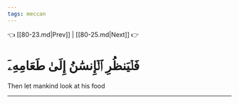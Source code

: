 ```yaml
---
tags: meccan
---
```


👈 [[80-23.md|Prev]] | [[80-25.md|Next]] 👉

# فَلۡيَنظُرِ ٱلۡإِنسَٰنُ إِلَىٰ طَعَامِهِۦٓ

Then let mankind look at his food

---


